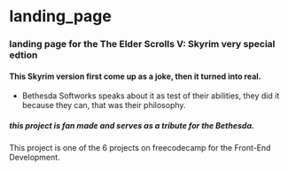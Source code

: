 # landing_page

### landing page for the The Elder Scrolls V: Skyrim very special edtion


#### This Skyrim version first come up as a joke, then it turned into real.

* Bethesda Softworks speaks about it as test of their abilities, they did it because they can, that was their philosophy.


##### this project is fan made and serves as a tribute for the Bethesda.


This project is one of the 6 projects on freecodecamp for the Front-End Development.
